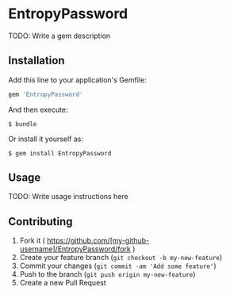 # EntropyPassword

TODO: Write a gem description

## Installation

Add this line to your application's Gemfile:

```ruby
gem 'EntropyPassword'
```

And then execute:

    $ bundle

Or install it yourself as:

    $ gem install EntropyPassword

## Usage

TODO: Write usage instructions here

## Contributing

1. Fork it ( https://github.com/[my-github-username]/EntropyPassword/fork )
2. Create your feature branch (`git checkout -b my-new-feature`)
3. Commit your changes (`git commit -am 'Add some feature'`)
4. Push to the branch (`git push origin my-new-feature`)
5. Create a new Pull Request
